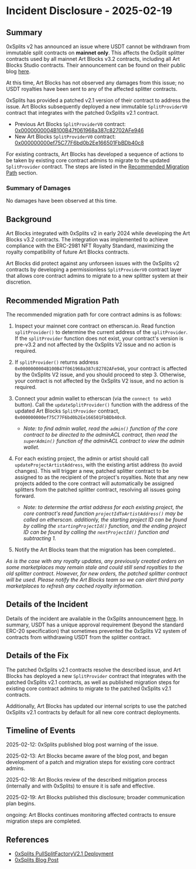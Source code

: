 # Incident Disclosure - 2025-02-19

## Summary

0xSplits v2 has announced an issue where USDT cannot be withdrawn from immutable split contracts on **mainnet only**. This affects the 0xSplit splitter contracts used by all mainnet Art Blocks v3.2 contracts, including all Art Blocks Studio contracts. Their announcement can be found on their public blog [here](https://splits.org/blog/warning-mainnet-usdt-cannot-be-distributed-from-immutable-v2-splits/).

At this time, Art Blocks has not observed any damages from this issue; no USDT royalties have been sent to any of the affected splitter contracts.

0xSplits has provided a patched v2.1 version of their contract to address the issue. Art Blocks subsequently deployed a new immutable `SplitProviderV0` contract that integrates with the patched 0xSplits v2.1 contract.

- Previous Art Blocks `SplitProviderV0` contract: [0x0000000004B100B47f061968a387c82702AFe946](https://etherscan.io/address/0x0000000004B100B47f061968a387c82702AFe946#code)
- New Art Blocks `SplitProviderV0` contract: [0x000000000ef75C77F6bd0b2Ee166501FbBDb40c8](https://etherscan.io/address/0x000000000ef75C77F6bd0b2Ee166501FbBDb40c8#code)

For existing contracts, Art Blocks has developed a sequence of actions to be taken by existing core contract admins to migrate to the updated `SplitProvider` contract. The steps are listed in the [Recommended Migration Path](#recommended-migration-path) section.

### Summary of Damages

No damages have been observed at this time.

## Background

Art Blocks integrated with 0xSplits v2 in early 2024 while developing the Art Blocks v3.2 contracts. The integration was implemented to achieve compliance with the ERC-2981 NFT Royalty Standard, maximizing the royalty compatibility of future Art Blocks contracts.

Art Blocks did protect against any unforseen issues with the 0xSplits v2 contracts by developing a permissionless `SplitProviderV0` contract layer that allows core contract admins to migrate to a new splitter system at their discretion.

## Recommended Migration Path

The recommended migration path for core contract admins is as follows:

1. Inspect your mainnet core contract on etherscan.io. Read function `splitProvider()` to determine the current address of the `splitProvider`. If the `splitProvider` function does not exist, your contract's version is pre-v3.2 and not affected by the 0xSplits V2 issue and no action is required.

2. If `splitProvider()` returns address `0x0000000004B100B47f061968a387c82702AFe946`, your contract is affected by the 0xSplits V2 issue, and you should proceed to step 3. Otherwise, your contract is not affected by the 0xSplits V2 issue, and no action is required.

3. Connect your admin wallet to etherscan (via the `connect to web3` button). Call the `updateSplitProvider()` function with the address of the updated Art Blocks `SplitProvider` contract, `0x000000000ef75C77F6bd0b2Ee166501FbBDb40c8`.

   - _Note: to find admin wallet, read the `admin()` function of the core contract to be directed to the adminACL contract, then read the `superAdmin()` function of the adminACL contract to view the admin wallet._

4. For each existing project, the admin or artist should call `updateProjectArtistAddress`, with the existing artist address (to avoid changes). This will trigger a new, patched splitter contract to be assigned to as the recipient of the project's royalties. Note that any new projects added to the core contract will automatically be assigned splitters from the patched splitter contract, resolving all issues going forward.

   - _Note: to determine the artist address for each existing project, the core contract's read function `projectIdToArtistAddress()` may be called on etherscan. additionly, the starting project ID can be found by calling the `startingProjectId()` function, and the ending project ID can be found by calling the `nextProjectId()` function and subtracting 1._

5. Notify the Art Blocks team that the migration has been completed..

_As is the case with any royalty updates, any previously created orders on some marketplaces may remain stale and could still send royalties to the old splitter contract. However, for new orders, the patched splitter contract will be used. Please notify the Art Blocks team so we can alert third party marketplaces to refresh any cached royalty information._

## Details of the Incident

Details of the incident are available in the 0xSplits announcement [here](https://splits.org/blog/warning-mainnet-usdt-cannot-be-distributed-from-immutable-v2-splits/). In summary, USDT has a unique approval requirement (beyond the standard ERC-20 specification) that sometimes prevented the 0xSplits V2 system of contracts from withdrawing USDT from the splitter contract.

## Details of the Fix

The patched 0xSplits v2.1 contracts resolve the described issue, and Art Blocks has deployed a new `SplitProvider` contract that integrates with the patched 0xSplits v2.1 contracts, as well as published migration steps for existing core contract admins to migrate to the patched 0xSplits v2.1 contracts.

Additionally, Art Blocks has updated our internal scripts to use the patched 0xSplits v2.1 contracts by default for all new core contract deployments.

## Timeline of Events

2025-02-12: 0xSplits published blog post warning of the issue.

2025-02-13: Art Blocks became aware of the blog post, and began development of a patch and migration steps for existing core contract admins.

2025-02-18: Art Blocks review of the described mitigation process (internally and with 0xSplits) to ensure it is safe and effective.

2025-02-19: Art Blocks published this disclosure; broader communication plan begins.

ongoing: Art Blocks continues monitoring affected contracts to ensure migration steps are completed.

## References

- [0xSplits PullSplitFactoryV2.1 Deployment](https://github.com/0xSplits/splits-contracts-monorepo/blob/main/packages/splits-v2/deployments/1.json)
- [0xSplits Blog Post](https://splits.org/blog/warning-mainnet-usdt-cannot-be-distributed-from-immutable-v2-splits/)
